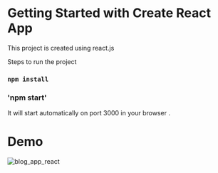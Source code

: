 # Getting Started with Create React App

This project is created using react.js


Steps to run the project

### `npm install`
### 'npm start'
It will start automatically on port 3000 in your browser . 

# Demo
![blog_app_react](https://user-images.githubusercontent.com/11813341/120620420-aea57580-c47c-11eb-8d7c-71868650463a.gif)

